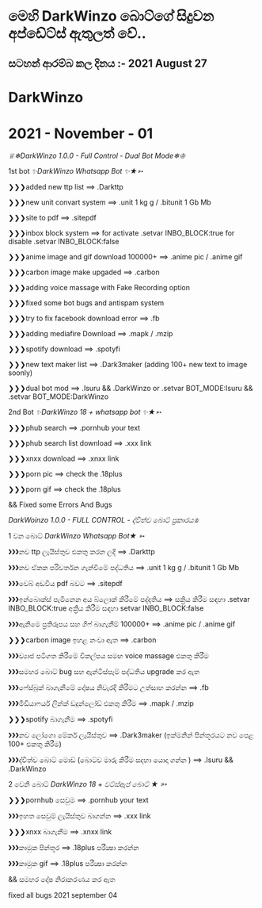 # මෙහි DarkWinzo බොට්ගේ සිදුවන අප්ඩේට්ස් ඇතුලත් වේ.. 

## සටහන් ආරම්බ කල දිනය :- 2021 August 27

# DarkWinzo

# 2021 - November - 01

*♕❄DarkWinzo 1.0.0 - Full Control - Dual Bot Mode❄♔*

1st bot
*✨DarkWinzo Whatsapp Bot ✨★➳*


❯❯❯added new ttp list ==> .Darkttp

❯❯❯new unit convart system ==> .unit 1 kg g / .bitunit 1 Gb Mb

❯❯❯site to pdf ==> .sitepdf

❯❯❯inbox block system ==> for activate  .setvar INBO_BLOCK:true  for disable  .setvar INBO_BLOCK:false

❯❯❯anime image and gif download 100000+ ==> .anime pic / .anime gif

❯❯❯carbon image make upgaded ==> .carbon

❯❯❯adding voice massage with Fake Recording option

❯❯❯fixed some bot bugs and antispam system

❯❯❯try to fix facebook download error ==> .fb

❯❯❯adding mediafire Download ==> .mapk / .mzip

❯❯❯spotify download ==> .spotyfi 

❯❯❯new text maker list ==> .Dark3maker (adding 100+ new text to image soonly)

❯❯❯dual bot mod ==> .Isuru && .DarkWinzo or .setvar BOT_MODE:Isuru && .setvar BOT_MODE:DarkWinzo


2nd Bot
*✨DarkWinzo 18 + whatsapp bot ✨★➳*


❯❯❯phub search ==> .pornhub your text

❯❯❯phub search list download ==> .xxx link

❯❯❯xnxx download  ==> .xnxx link 

❯❯❯porn pic ==> check the .18plus

❯❯❯porn gif ==> check the .18plus

&& Fixed some Errors And Bugs



*DarkWoinzo 1.0.0  - FULL CONTROL - ද්විත්ව බොට් ප්‍රකාරය♔*

1 වන බොට්
*DarkWinzo Whatsapp Bot★ ➳*


❯❯❯නව ttp ලැයිස්තුව එකතු කරන ලදි ==> .Darkttp

❯❯❯නව ඒකක පරිවර්තන ගැන්වීමේ පද්ධතිය ==> .unit 1 kg  g / .bitunit 1 Gb Mb

❯❯❯වෙබ් අඩවිය pdf බවට ==> .sitepdf

❯❯❯ඉන්බොක්ස් පැමිනෙන අය බ්ලොක් කිරීමේ පද්දතිය ==> සක්‍රිය කිරීම සඳහා .setvar INBO_BLOCK:true අක්‍රීය කිරීම සඳහා setvar INBO_BLOCK:false

❯❯❯ඇනිමෙ ප්‍රතිරූපය සහ ගිෆ් බාගැනීම් 100000+ ==> .anime pic / .anime gif

❯❯❯carbon image ඉහළ නංවා ඇත ==> .carbon

❯❯❯ව්‍යාජ පටිගත කිරීමේ විකල්පය සමඟ voice massage  එකතු කිරීම

❯❯❯සමහර බොට් bug  සහ ඇන්ටිස්පෑම් පද්ධතිය upgrade කර ඇත

❯❯❯ෆේස්බුක් බාගැනීමේ දෝෂය නිවැරදි කිරීමට උත්සාහ කරන්න ==> .fb

❯❯❯මීඩියාෆයර් ලින්ක් ඩදුන්ලෝඩ් එකතු කිරීම ==> .mapk / .mzip

❯❯❯spotify බාගැනීම ==> .spotyfi

❯❯❯නව ලෝගො මේකර් ලැයිස්තුව ==> .Dark3maker (ඉක්මනින් පින්තූරයට නව පෙළ 100+ එකතු කිරීම)

❯❯❯ද්විත්ව බොට් මොඩ් (බොට්ව මාරු කිරීම සදහා යොදා ගන්න ) ==> .Isuru && .DarkWinzo


2 වෙනි බොට් 
*DarkWinzo 18 + වට්ස්ඇප් බොට් ★ ➳*


❯❯❯pornhub සෙවුම ==> .pornhub your text

❯❯❯ඉහත සෙවුම් ලැයිස්තුව බාගන්න ==> .xxx link

❯❯❯xnxx බාගැනීම ==> .xnxx link

❯❯❯කාමුක පින්තූර ==> .18plus පරීක්‍ෂා කරන්න

❯❯❯කාමුක gif ==> .18plus පරීක්‍ෂා කරන්න

&& සමහර දෝෂ නිරාකරණය කර ඇත


fixed all bugs 2021 september 04




